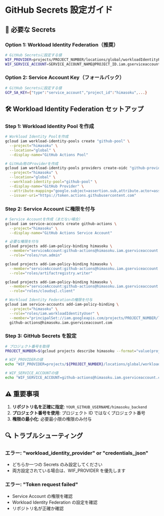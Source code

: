 # GitHub Secrets 設定ガイド

## 🔐 必要な Secrets

### Option 1: Workload Identity Federation（推奨）

```bash
# GitHub Secretsに設定する値
WIF_PROVIDER=projects/PROJECT_NUMBER/locations/global/workloadIdentityPools/POOL_ID/providers/PROVIDER_ID
WIF_SERVICE_ACCOUNT=SERVICE_ACCOUNT_NAME@PROJECT_ID.iam.gserviceaccount.com
```

### Option 2: Service Account Key（フォールバック）

```bash
# GitHub Secretsに設定する値
GCP_SA_KEY={"type":"service_account","project_id":"himasoku",...}
```

## 🛠️ Workload Identity Federation セットアップ

### Step 1: Workload Identity Pool を作成

```bash
# Workload Identity Poolを作成
gcloud iam workload-identity-pools create "github-pool" \
  --project="himasoku" \
  --location="global" \
  --display-name="GitHub Actions Pool"

# GitHub用のProviderを作成
gcloud iam workload-identity-pools providers create-oidc "github-provider" \
  --project="himasoku" \
  --location="global" \
  --workload-identity-pool="github-pool" \
  --display-name="GitHub Provider" \
  --attribute-mapping="google.subject=assertion.sub,attribute.actor=assertion.actor,attribute.repository=assertion.repository" \
  --issuer-uri="https://token.actions.githubusercontent.com"
```

### Step 2: Service Account に権限を付与

```bash
# Service Accountを作成（まだない場合）
gcloud iam service-accounts create github-actions \
  --project="himasoku" \
  --display-name="GitHub Actions Service Account"

# 必要な権限を付与
gcloud projects add-iam-policy-binding himasoku \
  --member="serviceAccount:github-actions@himasoku.iam.gserviceaccount.com" \
  --role="roles/run.admin"

gcloud projects add-iam-policy-binding himasoku \
  --member="serviceAccount:github-actions@himasoku.iam.gserviceaccount.com" \
  --role="roles/artifactregistry.writer"

gcloud projects add-iam-policy-binding himasoku \
  --member="serviceAccount:github-actions@himasoku.iam.gserviceaccount.com" \
  --role="roles/cloudsql.client"

# Workload Identity Federationの権限を付与
gcloud iam service-accounts add-iam-policy-binding \
  --project="himasoku" \
  --role="roles/iam.workloadIdentityUser" \
  --member="principalSet://iam.googleapis.com/projects/PROJECT_NUMBER/locations/global/workloadIdentityPools/github-pool/attribute.repository/YOUR_GITHUB_USERNAME/himasoku_backend" \
  github-actions@himasoku.iam.gserviceaccount.com
```

### Step 3: GitHub Secrets を設定

```bash
# プロジェクト番号を取得
PROJECT_NUMBER=$(gcloud projects describe himasoku --format="value(projectNumber)")

# WIF_PROVIDERの値
echo "WIF_PROVIDER=projects/${PROJECT_NUMBER}/locations/global/workloadIdentityPools/github-pool/providers/github-provider"

# WIF_SERVICE_ACCOUNTの値
echo "WIF_SERVICE_ACCOUNT=github-actions@himasoku.iam.gserviceaccount.com"
```

## ⚠️ 重要事項

1. **リポジトリ名を正確に指定**: `YOUR_GITHUB_USERNAME/himasoku_backend`
2. **プロジェクト番号を使用**: プロジェクト ID ではなくプロジェクト番号
3. **権限の最小化**: 必要最小限の権限のみ付与

## 🔍 トラブルシューティング

### エラー: "workload_identity_provider" or "credentials_json"

- どちらか一つの Secrets のみ設定してください
- 両方設定されている場合は、WIF_PROVIDER を優先します

### エラー: "Token request failed"

- Service Account の権限を確認
- Workload Identity Federation の設定を確認
- リポジトリ名が正確か確認
